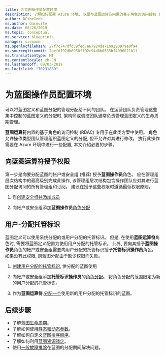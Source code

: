 ```yaml
---
title: 为蓝图操作员配置环境
description: 了解如何配置 Azure 环境, 以便与蓝图运算符内置的基于角色的访问控制 (RBAC) 角色一起使用。
author: DCtheGeek
ms.author: dacoulte
ms.date: 08/26/2019
ms.topic: conceptual
ms.service: blueprints
manager: carmonm
ms.openlocfilehash: 27f7c747dfd39fed7a67924da71b9293979e0f94
ms.sourcegitcommit: 2aefdf92db8950ff02c94d8b0535bf4096021b11
ms.translationtype: MT
ms.contentlocale: zh-CN
ms.lasthandoff: 09/03/2019
ms.locfileid: "70231889"
---
```

# <a name="configure-your-environment-for-a-blueprint-operator"></a>为蓝图操作员配置环境

可以将蓝图定义和蓝图分配的管理分配给不同的团队。 在运营团队负责管理这些集中控制的蓝图定义的分配时, 架构师或调控团队通常负责管理蓝图定义的生命周期管理。

**蓝图运算符**内置的基于角色的访问控制 (RBAC) 专用于在此类方案中使用。 角色允许操作类型团队管理组织蓝图定义的分配, 但不允许对其进行修改。 执行此操作需要在 Azure 环境中进行一些配置, 本文介绍必要的步骤。

## <a name="grant-permission-to-the-blueprint-operator"></a>向蓝图运算符授予权限

第一步是向要分配蓝图的帐户或安全组 (推荐) 授予**蓝图操作员**角色。 应在管理组层次结构中的最高级别完成此操作, 该管理组层次结构包含操作团队应对其进行蓝图分配访问的所有管理组和订阅。 建议在授予这些权限时遵循最低权限原则。

1. 您[创建安全组并添加成员](../../../active-directory/fundamentals/active-directory-groups-create-azure-portal.md)

1. 向帐户或安全组添加**蓝图操作员**[角色分配](../../../role-based-access-control/role-assignments-portal.md#add-a-role-assignment)

## <a name="user-assign-managed-identity"></a>用户-分配托管标识

蓝图定义可以使用系统分配的或用户分配的托管标识。 但是, 在使用**蓝图运算符**角色时, 需要将蓝图定义配置为使用用户分配的托管标识。 此外, 要向其授予**蓝图操作员**角色的帐户或安全组需要向用户分配的托管标识授予**托管标识操作员**角色。 如果没有此权限, 则蓝图分配由于缺少权限而失败。

1. [创建用户分配的托管标识](../../../active-directory/managed-identities-azure-resources/how-to-manage-ua-identity-portal.md#create-a-user-assigned-managed-identity), 供分配的蓝图使用

1. 向帐户或安全组添加**托管标识操作员**的[角色分配](../../../role-based-access-control/role-assignments-portal.md#add-a-role-assignment)。 将角色分配的范围限定为新的用户分配的托管标识。

1. 作为**蓝图运算符**,[分配一个](../create-blueprint-portal.md#assign-a-blueprint)使用新的用户分配的托管标识的蓝图。

## <a name="next-steps"></a>后续步骤

- 了解[蓝图生命周期](../concepts/lifecycle.md)。
- 了解如何使用[静态和动态参数](../concepts/parameters.md)。
- 了解如何自定义[蓝图排序顺序](../concepts/sequencing-order.md)。
- 了解如何利用[蓝图资源锁定](../concepts/resource-locking.md)。
- 使用[一般故障排除](../troubleshoot/general.md)在蓝图的分配期间解决问题。